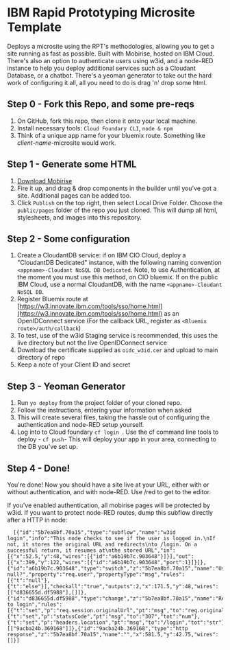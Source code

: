 # IBM Rapid Prototyping Microsite Template

Deploys a microsite using the RPT's methodologies, allowing you to get a site running as fast as possible. Built with Mobirise, hosted on IBM Cloud. There's also an option to authenticate users using w3id, and a node-RED instance to help you deploy additional services such as a Cloudant Database, or a chatbot. There's a yeoman generator to take out the hard work of configuring it all, all you need to do is drag 'n' drop some html.

## Step 0 - Fork this Repo, and some pre-reqs

1.  On GitHub, fork this repo, then clone it onto your local machine.
2.  Install necessary tools: `Cloud Foundary CLI`, `node & npm`
3.  Think of a unique app name for your bluemix route. Something like *client-name*-microsite would work.

## Step 1 - Generate some HTML

1.  [Download Mobirise](http://mobirise.com/)
2.  Fire it up, and drag & drop components in the builder until you've got a site. Additional pages can be added too.
3.  Click `Publish` on the top right, then select Local Drive Folder. Choose the `public/pages` folder of the repo you just cloned. This will dump all html, stylesheets, and images into this repository.

## Step 2 - Some configuration

1.  Create a CloudantDB service: if on IBM CIO Cloud, deploy a "CloudantDB Dedicated" instance, with the following naming convention `<appname>-Cloudant NoSQL DB Dedicated`. Note, to use Authentication, at the moment you must use this method, on CIO bluemix. If on the public IBM Cloud, use a normal CloudantDB, with the name `<appname>-Cloudant NoSQL DB`.
2.  Register Bluemix route at [https://w3.innovate.ibm.com/tools/sso/home.html](https://w3.innovate.ibm.com/tools/sso/home.html) as an OpenIDConnect service (For the callback URL, register as `<Bluemix route>/auth/callback`)
3.  To test, use of the w3id Staging service is recommended, this uses the live directory but not the live OpenIDConnect service
4.  Download the certificate supplied as `oidc_w3id.cer` and upload to main directory of repo
5.  Keep a note of your Client ID and secret

## Step 3 - Yeoman Generator

1. Run `yo deploy` from the project folder of your cloned repo.
2. Follow the instructions, entering your information when asked
3. This will create several files, taking the hassle out of configuring the authentication and node-RED setup yourself.
4. Log into to Cloud foundary `cf login `. Use the cf command line tools to deploy - `cf push`- This will deploy your app in your area, connecting to the DB you've set up.


## Step 4 - Done!
You're done! Now you should have a site live at your URL, either with or without authentication, and with node-RED. Use /red to get to the editor.

If you've enabled authentication, all mobirise pages will be protected by w3id. If you want to protect node-RED routes, dump this subflow directly after a HTTP in node:
````
  [{"id":"5b7ea8bf.70a15","type":"subflow","name":"w3id login","info":"This node checks to see if the user is logged in.\nIf not, it stores the original URL and redirects\nto /login. On a successful return, it resumes at\nthe stored URL","in":[{"x":52.5,"y":48,"wires":[{"id":"a6b19b7c.903648"}]}],"out":[{"x":399,"y":122,"wires":[{"id":"a6b19b7c.903648","port":1}]}]},{"id":"a6b19b7c.903648","type":"switch","z":"5b7ea8bf.70a15","name":"User null?","property":"req.user","propertyType":"msg","rules":[{"t":"null"},{"t":"else"}],"checkall":"true","outputs":2,"x":171.5,"y":48,"wires":[["d836655d.df5988"],[]]},{"id":"d836655d.df5988","type":"change","z":"5b7ea8bf.70a15","name":"Redirect to login","rules":[{"t":"set","p":"req.session.originalUrl","pt":"msg","to":"req.originalUrl","tot":"msg"},{"t":"set","p":"statusCode","pt":"msg","to":"307","tot":"num"},{"t":"set","p":"headers.location","pt":"msg","to":"/login","tot":"str"}],"action":"","property":"","from":"","to":"","reg":false,"x":392,"y":42,"wires":[["9acba24b.369168"]]},{"id":"9acba24b.369168","type":"http response","z":"5b7ea8bf.70a15","name":"","x":581.5,"y":42.75,"wires":[]}]
````
